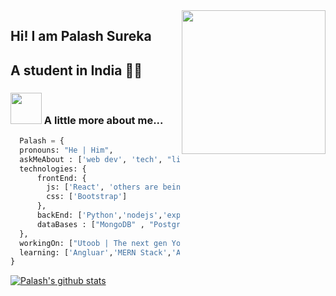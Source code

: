 <img align='right' src="https://media.giphy.com/media/M9gbBd9nbDrOTu1Mqx/giphy.gif" width="230">

## Hi! I am Palash Sureka
## A student in India 👨‍💻




### <img src="https://media.giphy.com/media/VgCDAzcKvsR6OM0uWg/giphy.gif" width="50"> A little more about me...  

```python
  Palash = {
  pronouns: "He | Him",
  askMeAbout : ['web dev', 'tech', "little backend"],
  technologies: {
      frontEnd: {
        js: ['React', 'others are being learnt'],
        css: ['Bootstrap']
      },
      backEnd: ['Python','nodejs','express'],
      dataBases : ["MongoDB" , "Postgresql"],
  },
  workingOn: ["Utoob | The next gen YouTube","Blueit | Clone of (red)dit"] # Both are being worked on , not published to GitHub,
  learning: ['Angluar','MERN Stack','And many smol things']
}
```

[![Palash's github stats](https://github-readme-stats.vercel.app/api?username=fast-and-curious-1910)](https://github.com/anuraghazra/github-readme-stats)
